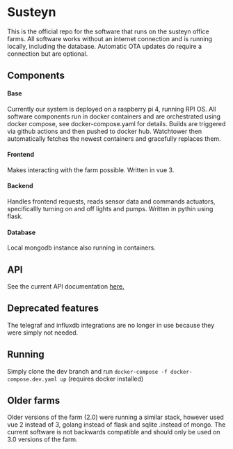 # Susteyn
 This is the official repo for the software that runs on the susteyn office farms. All software works without an internet connection and is running locally, including the database. Automatic OTA updates do require a connection but are optional.
 
## Components
#### Base
Currently our system is deployed on a raspberry pi 4, running RPI OS. All software components run in docker containers and are orchestrated using docker compose, see docker-compose.yaml for details. Builds are triggered via github actions and then pushed to docker hub. Watchtower then automatically fetches the newest containers and gracefully replaces them.

#### Frontend
Makes interacting with the farm possible. Written in vue 3. 

#### Backend
Handles frontend requests, reads sensor data and commands actuators, specificallly turning on and off lights and pumps. Written in pythin using flask.
#### Database
Local mongodb instance also running in containers.

## API
See the current API documentation [here.](https://emil9999.github.io/ROWA/#/)

## Deprecated features 
The telegraf and influxdb integrations are no longer in use because they were simply not needed.

## Running
Simply clone the dev branch and run `docker-compose -f docker-compose.dev.yaml up` (requires docker installed)

## Older farms
Older versions of the farm (2.0) were running a similar stack, however used vue 2 instead of 3, golang instead of flask and sqlite .instead of mongo. The current software is not backwards compatible and should only be used on 3.0 versions of the farm.
